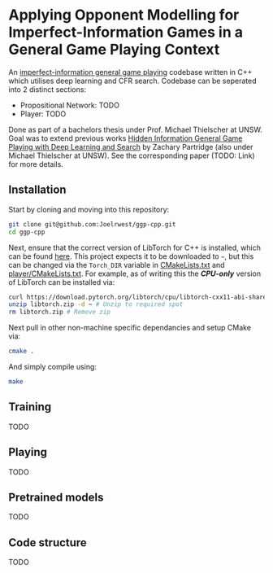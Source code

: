# Applying Opponent Modelling for Imperfect-Information Games in a General Game Playing Context

An [imperfect-information general game playing](https://en.wikipedia.org/wiki/General_game_playing) codebase written in C++ which utilises deep learning and CFR search.
Codebase can be seperated into 2 distinct sections:
- Propositional Network: TODO
- Player: TODO

Done as part of a bachelors thesis under Prof. Michael Thielscher at UNSW.
Goal was to extend previous works [Hidden Information General Game
Playing with Deep Learning and Search](https://cgi.cse.unsw.edu.au/~mit/Papers/PRICAI22.pdf) by Zachary Partridge (also under Michael Thielscher at UNSW).
See the corresponding paper (TODO: Link) for more details.

## Installation

Start by cloning and moving into this repository:

```bash
git clone git@github.com:Joelrwest/ggp-cpp.git
cd ggp-cpp
```

Next, ensure that the correct version of LibTorch for C++ is installed, which can be found [here](https://pytorch.org/get-started/locally/).
This project expects it to be downloaded to `~`, but this can be changed via the `Torch_DIR` variable in [CMakeLists.txt](CMakeLists.txt) and [player/CMakeLists.txt](player/CMakeLists.txt).
For example, as of writing this the ***CPU-only*** version of LibTorch can be installed via:

```bash
curl https://download.pytorch.org/libtorch/cpu/libtorch-cxx11-abi-shared-with-deps-latest%2Bcpu.zip --output libtorch.zip # Download
unzip libtorch.zip -d ~ # Unzip to required spot
rm libtorch.zip # Remove zip
```

Next pull in other non-machine specific dependancies and setup CMake via:

```bash
cmake .
```

And simply compile using:

```bash
make
```

## Training

TODO

## Playing

TODO

## Pretrained models

TODO

## Code structure

TODO
